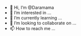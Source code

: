 - 👋 Hi, I’m @Daramama
- 👀 I’m interested in ...
- 🌱 I’m currently learning ...
- 💞️ I’m looking to collaborate on ...
- 📫 How to reach me ...

<!---
Daramama/Daramama is a ✨ special ✨ repository because its `README.md` (this file) appears on your GitHub profile.
You can click the Preview link to take a look at your changes.
--->
